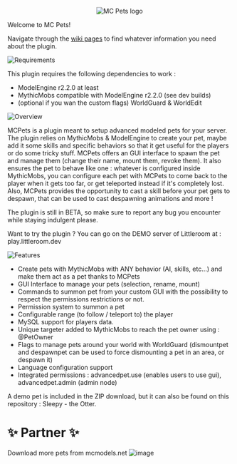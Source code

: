 <p align="center">
  <img src="https://i.imgur.com/KByHeNB.png" alt="MC Pets logo">
</p>

Welcome to MC Pets!

Navigate through the [wiki pages](https://alexandre-chaussard.gitbook.io/mcpets/) to find whatever information you need about the plugin.



<img src="https://i.imgur.com/saPEOAJ.png" alt="Requirements">

This plugin requires the following dependencies to work :
- ModelEngine r2.2.0 at least
- MythicMobs compatible with ModelEngine r2.2.0 (see dev builds)
- (optional if you wan the custom flags) WorldGuard & WorldEdit



<img src="https://i.imgur.com/OyR7gLr.png" alt="Overview">

MCPets is a plugin meant to setup advanced modeled pets for your server.
The plugin relies on MythicMobs & ModelEngine to create your pet, maybe add it some skills and specific behaviors so that it get useful for the players or do some tricky stuff.
MCPets offers an GUI interface to spawn the pet and manage them (change their name, mount them, revoke them).
It also ensures the pet to behave like one : whatever is configured inside MythicMobs, you can configure each pet with MCPets to come back to the player when it gets too far, or get teleported instead if it's completely lost.
Also, MCPets provides the opportunity to cast a skill before your pet gets to despawn, that can be used to cast despawning animations and more !

The plugin is still in BETA, so make sure to report any bug you encounter while staying indulgent please.

Want to try the plugin ? You can go on the DEMO server of Littleroom at : play.littleroom.dev



<img src="https://i.imgur.com/KadwjCO.png" alt="Features">

- Create pets with MythicMobs with ANY behavior (AI, skills, etc...) and make them act as a pet thanks to MCPets
- GUI Interface to manage your pets (selection, rename, mount)
- Commands to summon pet from your custom GUI with the possibility to respect the permissions restrictions or not.
- Permission system to summon a pet
- Configurable range (to follow / teleport to) the player
- MySQL support for players data.
- Unique targeter added to MythicMobs to reach the pet owner using : @PetOwner
- Flags to manage pets around your world with WorldGuard (dismountpet and despawnpet can be used to force dismounting a pet in an area, or despawn it)
- Language configuration support
- Integrated permissions : advancedpet.use (enables users to use gui), advancedpet.admin (admin node)

A demo pet is included in the ZIP download, but it can also be found on this repository : Sleepy - the Otter.

# ✨ Partner ✨

Download more pets from mcmodels.net
![image](https://cdn.discordapp.com/attachments/884364895108366336/909534639650136064/partnered.png)


